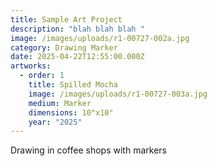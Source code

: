 ```yaml
---
title: Sample Art Project
description: "blah blah blah "
image: /images/uploads/r1-00727-002a.jpg
category: Drawing Marker
date: 2025-04-22T12:55:00.000Z
artworks:
  - order: 1
    title: Spilled Mocha
    image: /images/uploads/r1-00727-003a.jpg
    medium: Marker
    dimensions: 10"x10"
    year: "2025"
---
```

Drawing in coffee shops with markers
